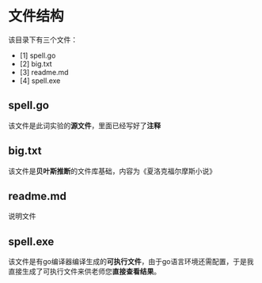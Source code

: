 # 文件结构
  该目录下有三个文件：
  - [1] spell.go
  - [2] big.txt
  - [3] readme.md
  - [4] spell.exe
  
  ## spell.go
  该文件是此词实验的**源文件**，里面已经写好了**注释**
  ## big.txt
  该文件是**贝叶斯推断**的文件库基础，内容为《夏洛克福尔摩斯小说》

  ## readme.md
  说明文件

  ## spell.exe
  该文件是有go编译器编译生成的**可执行文件**，由于go语言环境还需配置，于是我直接生成了可执行文件来供老师您**直接查看结果**。

